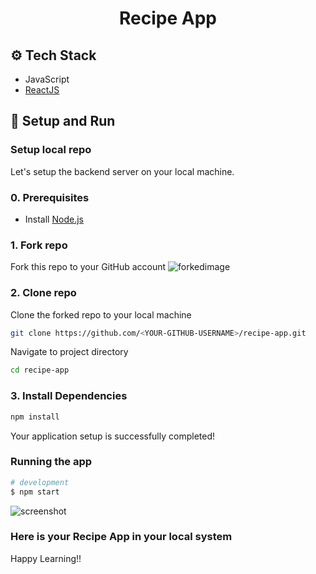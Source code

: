<h1 align="center">Recipe App</h1>

## ⚙️ Tech Stack

* JavaScript
* [ReactJS](https://reactjs.org/)

<a id="setup-run"></a>
## 🔨 Setup and Run

<a id="setup-repo"></a>
### Setup local repo
Let's setup the backend server on your local machine.

### 0. Prerequisites
* Install [Node.js](http://nodejs.org)

### 1. Fork repo
Fork this repo to your GitHub account
![forkedimage](https://github.com/Gourav8152-ai/recipe-app/forkedimage.png)

### 2. Clone repo
Clone the forked repo to your local machine
```bash
git clone https://github.com/<YOUR-GITHUB-USERNAME>/recipe-app.git
```
Navigate to project directory
```bash
cd recipe-app
```

### 3. Install Dependencies
```bash
npm install
```

Your application setup is successfully completed!
<a id="run-app"></a>
### Running the app

```bash
# development
$ npm start
```
![screenshot](https://github.com/Gourav8152-ai/recipe-app/screenshot.png)

### Here is your Recipe App in your local system

Happy Learning!!